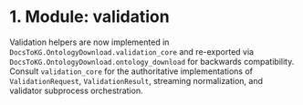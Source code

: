 # 1. Module: validation

Validation helpers are now implemented in ``DocsToKG.OntologyDownload.validation_core``
and re-exported via ``DocsToKG.OntologyDownload.ontology_download`` for
backwards compatibility. Consult ``validation_core`` for the authoritative
implementations of `ValidationRequest`, `ValidationResult`, streaming
normalization, and validator subprocess orchestration.

